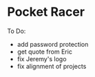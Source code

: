# Pocket Racer

To Do:
- add password protection
- get quote from Eric
- fix Jeremy's logo
- fix alignment of projects
